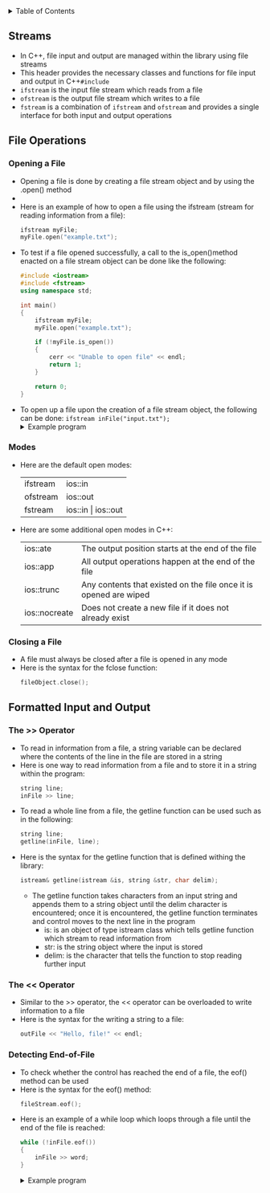 <details>
<summary>Table of Contents</summary>
<ol>
  <li>
    <a href='#streams'>Streams</a>
  </li>   
  <li>
    <a href='#file-operations'>File Operations</a>
  </li>  
  <li>
    <a href='#formatted-input-and-output'>Formatted Input and Output</a>
  </li>  
</ol>
</details>

## Streams
<ul>
  <li>In C++, file input and output are managed within the <code><fstream></code> library using file streams</li>
  <li>This header provides the necessary classes and functions for file input and output in C++<code>#include <fstream></code></li>
  <li><code>ifstream</code> is the input file stream which reads from a file</li>
  <li><code>ofstream</code> is the output file stream which writes to a file</li>
  <li><code>fstream</code> is a combination of <code>ifstream</code> and <code>ofstream</code> and provides a single interface for both input and output operations</li>
</ul>  

## File Operations
### Opening a File
<ul>
  <li>Opening a file is done by creating a file stream object and by using the .open() method<li>
  <li>Here is an example of how to open a file using the ifstream (stream for reading information from a file):
  
```cpp
ifstream myFile;
myFile.open("example.txt");
```
  </li>
  <li>To test if a file opened successfully, a call to the is_open()method enacted on a file stream object can be done like the following:

```cpp
#include <iostream>
#include <fstream>
using namespace std;

int main()
{
    ifstream myFile;
    myFile.open("example.txt");

    if (!myFile.is_open()) 
    {
        cerr << "Unable to open file" << endl;
        return 1;
    }

    return 0;
}    
```
  </li>
  <li>To open up a file upon the creation of a file stream object, the following can be done: <code>ifstream inFile("input.txt");</code></li>
  <details>
    <summary>Example program</summary>

```cpp
//Write a program that copies the contents of one file into another
```
<ul>  
  <details>
    <summary>Output</summary>

```cpp
#include <iostream>
#include <fstream>
using namespace std;

int main()
{
    ifstream inFile("input.txt");
    ofstream outFile("output.txt");
    string line;

    if (!inFile)
    {
        cerr << "Error opening files." << endl;
        return 1;
    }

    while (!inFile.eof())
    {
        getline(inFile, line);
        outFile << line << "\n";
    }

    inFile.close();
    outFile.close();

    return 0;
}    
```
</details>
  </ul>  
  </details> 
</ul>  

### Modes
<ul>
  <li>Here are the default open modes:
<table>
  <tr>
    <td>ifstream</td>
    <td>ios::in</td>
  </tr>
  <tr>
    <td>ofstream</td>
    <td>ios::out</td>
  </tr>
  <tr>
    <td>fstream</td>
    <td>ios::in | ios::out</td>
  </tr>    
</table>
  </li>
  <li>Here are some additional open modes in C++:

<table>
  <tr>
    <td>ios::ate</td>
    <td>The output position starts at the end of the file</td>
  </tr>
  <tr>
    <td>ios::app</td>
    <td>All output operations happen at the end of the file</td>
  </tr>
  <tr>
    <td>ios::trunc</td>
    <td>Any contents that existed on the file once it is opened are wiped</td>
  </tr>    
  <tr>
    <td>ios::nocreate</td>
    <td>Does not create a new file if it does not already exist</td>
  </tr>    
</table>
  </li>
</ul>

### Closing a File
<ul>
  <li>A file must always be closed after a file is opened in any mode</li>
  <li>Here is the syntax for the fclose function:

```cpp
fileObject.close();
```
  </li>
</ul>  

## Formatted Input and Output
### The >> Operator
<ul>
  <li>To read in information from a file, a string variable can be declared where the contents of the line in the file are stored in a string</li>
  <li>Here is one way to read information from a file and to store it in a string within the program:

```cpp
string line;
inFile >> line;
```
  </li>
  <li>To read a whole line from a file, the getline function can be used such as in the following:

```cpp
string line;
getline(inFile, line);
```
  </li>
  <li>Here is the syntax for the getline function that is defined withing the <code><string></code>library:

```cpp
istream& getline(istream &is, string &str, char delim);
```
  <ul>
    <li>The getline function takes characters from an input string and appends them to a string object until the delim character is encountered; once it is encountered, the getline function terminates and control moves to the next line in the program
      <ul>
        <li>is: is an object of type istream class which tells getline function which stream to read information from</li>
        <li>str: is the string object where the input is stored</li>
        <li>delim: is the character that tells the function to stop reading further input</li>
      </ul>
    </li>    
  </ul>
  </li>
</ul>      

### The << Operator
<ul>
  <li>Similar to the >> operator, the << operator can be overloaded to write information to a file</li>
  <li>Here is the syntax for the writing a string to a file:

```c
outFile << "Hello, file!" << endl;
```
  </li>
</ul>          

### Detecting End-of-File
<ul>
  <li>To check whether the control has reached the end of a file, the eof() method can be used</li>
  <li>Here is the syntax for the eof() method:

```cpp
fileStream.eof();
```
  </li>
  <li>Here is an example of a while loop which loops through a file until the end of the file is reached:

```cpp
while (!inFile.eof())
{
    inFile >> word;
}
```
  </li>
  <details>
    <summary>Example program</summary>

```cpp
//Write a program that reads the contents of a csv and writes each word to a new-line within a different file
```
<ul>  
  <details>
    <summary>Output</summary>

```cpp
#include <iostream>
#include <fstream>
using namespace std;

int main()
{
    ifstream inFile("input.txt");
    ofstream outFile("output.txt");
    string line;

    if (!inFile)
    {
        cerr << "Error opening files." << endl;
        return 1;
    }

    while (!inFile.eof())
    {
        getline(inFile, line);
        outFile << line << "\n";
    }

    inFile.close();
    outFile.close();

    return 0;
}    
```
</details>
  </ul>  
  </details> 
</ul>      
